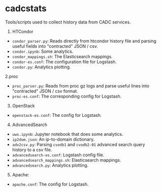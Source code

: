 # cadcstats
Tools/scripts used to collect history data from CADC services.

1. HTCondor
  * ```condor_parser.py```: Reads directly from htcondor history file and parsing useful fields into "contracted" JSON / csv.
  * ```condor.ipynb```: Some analytics.
  * ```condor_mappings.sh```: The Elasticsearch mappings.
  * ```condor-es.conf```: The configuration file for Logstash.
  * ```condor.py```: Analytics plotting.

2.proc 
  * ```proc_parser.py```: Reads from proc gz logs and parse useful lines into "contracted" JSON / csv format.
  * ```proc-es.conf```: The corresponding config for Logstash.

3. OpenStack
  * ```openstack-es.conf```: The config for Logstash.

4. AdvancedSearch
  * ```uws.ipynb```: Jupyter notebook that does some analytics.
  * ```ip2dom.json```: An ip-to-domain dictionary.
  * ```adv2csv.py```: Parsing ```cvodb1``` and ```cvodb2-01``` advanced search query history to a csv file.
  * ```advancedsearch-es.conf```: Logstash config file.
  * ```advancedsearch_mappings.sh```: Elasticsearch mappings.
  * ```advancedsearch.py```: Analytics plotting.

5. Apache:
  * ```apache.conf```: The config for Logstash.

